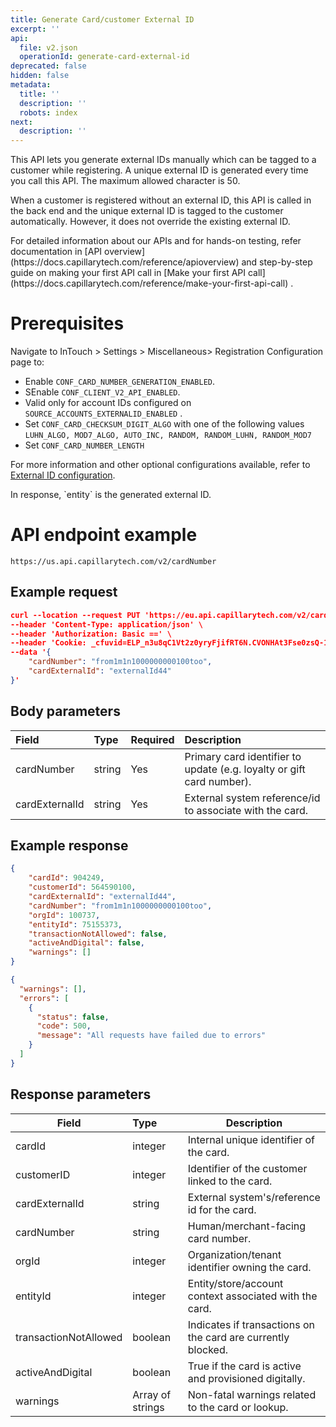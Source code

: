 ```yaml
---
title: Generate Card/customer External ID
excerpt: ''
api:
  file: v2.json
  operationId: generate-card-external-id
deprecated: false
hidden: false
metadata:
  title: ''
  description: ''
  robots: index
next:
  description: ''
---
```

This API lets you generate external IDs manually which can be tagged to a customer while registering. A unique external ID is generated every time you call this API. The maximum allowed character is 50.

When a customer is registered without an external ID, this API is called in the back end and the unique external ID is tagged to the customer automatically. However, it does not override the existing external ID.

<Callout icon="👍" theme="okay">
  For detailed information about our APIs and for hands-on testing, refer documentation in [API overview](https://docs.capillarytech.com/reference/apioverview) and  step-by-step guide on making your first API call in [Make your first API call](https://docs.capillarytech.com/reference/make-your-first-api-call) .
</Callout>

# Prerequisites

Navigate to InTouch > Settings > Miscellaneous> Registration Configuration page to:

*   Enable `CONF_CARD_NUMBER_GENERATION_ENABLED`.
*   SEnable `CONF_CLIENT_V2_API_ENABLED`.
*   Valid only for account IDs configured on `SOURCE_ACCOUNTS_EXTERNALID_ENABLED` .
*   Set `CONF_CARD_CHECKSUM_DIGIT_ALGO` with one of the following values `LUHN_ALGO, MOD7_ALGO, AUTO_INC, RANDOM, RANDOM_LUHN, RANDOM_MOD7`
*   Set `CONF_CARD_NUMBER_LENGTH`

For more information and other optional configurations available, refer to [External ID configuration](https://docs.capillarytech.com/docs/customer_entity#external-id-configuration).

<Callout icon="📘" theme="info">
  In response, `entity` is the generated external ID.
</Callout>

# API endpoint example

`https://us.api.capillarytech.com/v2/cardNumber`

## Example request

```json Sample request
curl --location --request PUT 'https://eu.api.capillarytech.com/v2/card?format=json' \
--header 'Content-Type: application/json' \
--header 'Authorization: Basic ==' \
--header 'Cookie: _cfuvid=ELP_n3u8qC1Vt2z0yryFjifRT6N.CVONHAt3Fse0zsQ-1750659660819-0.0.1.1-604800000' \
--data '{
    "cardNumber": "from1m1n1000000000100too",
    "cardExternalId": "externalId44"
}'
```

## Body parameters

| Field          | Type   | Required | Description                                                           |
| :------------- | :----- | :------- | :-------------------------------------------------------------------- |
| cardNumber     | string | Yes      | Primary card identifier to update (e.g. loyalty or gift card number). |
| cardExternalId | string | Yes      | External system reference/id to associate with the card.              |

## Example response

```json Sample response
{
    "cardId": 904249,
    "customerId": 564590100,
    "cardExternalId": "externalId44",
    "cardNumber": "from1m1n1000000000100too",
    "orgId": 100737,
    "entityId": 75155373,
    "transactionNotAllowed": false,
    "activeAndDigital": false,
    "warnings": []
}
```
```json Sample response 500
{
  "warnings": [],
  "errors": [
    {
      "status": false,
      "code": 500,
      "message": "All requests have failed due to errors"
    }
  ]
}
```

## Response parameters

| Field                 | Type             | Description                                                  |
| --------------------- | :--------------- | ------------------------------------------------------------ |
| cardId                | integer          | Internal unique identifier of the card.                      |
| customerID            | integer          | Identifier of the customer linked to the card.               |
| cardExternalId        | string           | External system's/reference id for the card.                 |
| cardNumber            | string           | Human/merchant-facing card number.                           |
| orgId                 | integer          | Organization/tenant identifier owning the card.              |
| entityId              | integer          | Entity/store/account context associated with the card.       |
| transactionNotAllowed | boolean          | Indicates if transactions on the card are currently blocked. |
| activeAndDigital      | boolean          | True if the card is active and provisioned digitally.        |
| warnings              | Array of strings | Non-fatal warnings related to the card or lookup.            |

<br />

<br />
